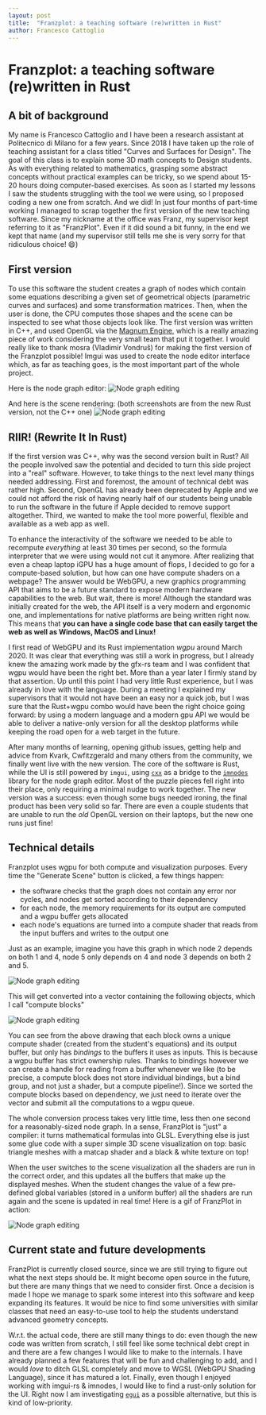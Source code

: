 ```yaml
---
layout: post
title:  "Franzplot: a teaching software (re)written in Rust"
author: Francesco Cattoglio
---
```

# Franzplot: a teaching software (re)written in Rust

## A bit of background
My name is Francesco Cattoglio and I have been a research assistant at Politecnico di Milano for a few years. Since 2018 I have taken up the role of teaching assistant for a class titled "Curves and Surfaces for Design". The goal of this class is to explain some 3D math concepts to Design students. As with everything related to mathematics, grasping some abstract concepts without practical examples can be tricky, so we spend about 15-20 hours doing computer-based exercises. As soon as I started my lessons I saw the students struggling with the tool we were using, so I proposed coding a new one from scratch. And we did! In just four months of part-time working I managed to scrap together the first version of the new teaching software. Since my nickname at the office was Franz, my supervisor kept referring to it as "FranzPlot". Even if it did sound a bit funny, in the end we kept that name (and my supervisor still tells me she is very sorry for that ridiculous choice! 😄)

## First version
To use this software the student creates a graph of nodes which contain some equations describing a given set of geometrical objects (parametric curves and surfaces) and some transformation matrices. Then, when the user is done, the CPU computes those shapes and the scene can be inspected to see what those objects look like.
The first version was written in C++, and used OpenGL via the [Magnum Engine](https://magnum.graphics/), which is a really amazing piece of work considering the very small team that put it together. I would really like to thank mosra (Vladimír Vondruš) for making the first version of the Franzplot possible! Imgui was used to create the node editor interface which, as far as teaching goes, is the most important part of the whole project.

Here is the node graph editor:
![Node graph editing](https://github.com/francesco-cattoglio/stories/raw/main/assets/img/franzplot_nodes.png)

And here is the scene rendering: (both screenshots are from the new Rust version, not the C++ one)
![Node graph editing](https://github.com/francesco-cattoglio/stories/raw/main/assets/img/franzplot_scene.png)

## RIIR! (Rewrite It In Rust)
If the first version was C++, why was the second version built in Rust?  All the people involved saw the potential and decided to turn this side project into a "real" software. However, to take things to the next level many things needed addressing. First and foremost, the amount of technical debt was rather high. Second, OpenGL has already been deprecated by Apple and we could not afford the risk of having nearly half of our students being unable to run the software in the future if Apple decided to remove support altogether. Third, we wanted to make the tool more powerful, flexible and available as a web app as well.

To enhance the interactivity of the software we needed to be able to recompute *everything* at least 30 times per second, so the formula interpreter that we were using would not cut it anymore. After realizing that even a cheap laptop iGPU has a huge amount of flops, I decided to go for a compute-based solution, but how can one have compute shaders on a webpage? The answer would be WebGPU, a new graphics programming API that aims to be a future standard to expose modern hardware capabilities to the web. But wait, there is more! Although the standard was initially created for the web, the API itself is a very modern and ergonomic one, and implementations for native platforms are being written right now. This means that **you can have a single code base that can easily target the web as well as Windows, MacOS and Linux!**

I first read of WebGPU and its Rust implementation _wgpu_ around March 2020. It was clear that everything was still a work in progress, but I already knew the amazing work made by the gfx-rs team and I was confident that wgpu would have been the right bet. More than a year later I firmly stand by that assertion.
Up until this point I had very little Rust experience, but I was already in love with the language. During a meeting I explained my supervisors that it would not have been an easy nor a quick job, but I was sure that the Rust+wgpu combo would have been the right choice going forward: by using a modern language and a modern gpu API we would be able to deliver a native-only version for all the desktop platforms while keeping the road open for a web target in the future.

After many months of learning, opening github issues, getting help and advice from Kvark, Cwfitzgerald and many others from the community, we finally went live with the new version. The core of the software is Rust, while the UI is still powered by `imgui`, using [`cxx`](https://cxx.rs/) as a bridge to the [`imnodes`](https://github.com/Nelarius/imnodes) library for the node graph editor. Most of the puzzle pieces fell right into their place, only requiring a minimal nudge to work together.
The new version was a success: even though some bugs needed ironing, the final product has been very solid so far. There are even a couple students that are unable to run the *old* OpenGL version on their laptops, but the new one runs just fine!

## Technical details
Franzplot uses wgpu for both compute and visualization purposes. Every time the "Generate Scene" button is clicked, a few things happen:
- the software checks that the graph does not contain any error nor cycles, and nodes get sorted according to their dependency
- for each node, the memory requirements for its output are computed and a wgpu buffer gets allocated
- each node's equations are turned into a compute shader that reads from the input buffers and writes to the output one

Just as an example, imagine you have this graph in which node 2 depends on both 1 and 4, node 5 only depends on 4 and node 3 depends on both 2 and 5.

![Node graph editing](https://github.com/francesco-cattoglio/stories/raw/main/assets/img/nodes_graph.png)

This will get converted into a vector containing the following objects, which I call "compute blocks"

![Node graph editing](https://github.com/francesco-cattoglio/stories/raw/main/assets/img/processed_nodes.png)

You can see from the above drawing that each block owns a unique compute shader (created from the student's equations) and its output buffer, but only has *bindings* to the buffers it uses as inputs. This is because a wgpu buffer has strict ownership rules. Thanks to bindings however we can create a handle for reading from a buffer whenever we like (to be precise, a compute block does not store individual bindings, but a bind group, and not just a shader, but a compute pipeline!).
Since we sorted the compute blocks based on dependency, we just need to iterate over the vector and submit all the computations to a wgpu queue.

The whole conversion process takes very little time, less then one second for a reasonably-sized node graph. In a sense, FranzPlot is "just" a compiler: it turns mathematical formulas into GLSL. Everything else is just some glue code with a super simple 3D scene visualization on top: basic triangle meshes with a matcap shader and a black & white texture on top!

When the user switches to the scene visualization all the shaders are run in the correct order, and this updates all the buffers that make up the displayed meshes. When the student changes the value of a few pre-defined global variables (stored in a uniform buffer) all the shaders are run again and the scene is updated in real time! Here is a gif of FranzPlot in action:

![Node graph editing](https://github.com/francesco-cattoglio/stories/raw/main/assets/img/franzplot_scene.gif)


## Current state and future developments
FranzPlot is currently closed source, since we are still trying to figure out what the next steps should be. It might become open source in the future, but there are many things that we need to consider first. Once a decision is made I hope we manage to spark some interest into this software and keep expanding its features. It would be nice to find some universities with similar classes that need an easy-to-use tool to help the students understand advanced geometry concepts.

W.r.t. the actual code, there are still many things to do: even though the new code was written from scratch, I still feel like some technical debt crept in and there are a few changes I would like to make to the internals. I have already planned a few features that will be fun and challenging to add, and I would *love* to ditch GLSL completely and move to WGSL (WebGPU Shading Language), since it has matured a lot.
Finally, even though I enjoyed working with imgui-rs & imnodes, I would like to find a rust-only solution for the UI. Right now I am investigating [`egui`](https://github.com/emilk/egui) as a possible alternative, but this is kind of low-priority.
